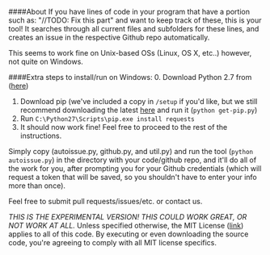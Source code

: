 ####About
If you have lines of code in your program that have a portion such as: "//TODO: Fix this part" and want to keep track of these, this is your tool! It searches through all current files and subfolders for these lines, and creates an issue in the respective Github repo automatically. 

This seems to work fine on Unix-based OSs (Linux, OS X, etc..) however, not quite on Windows.

####Extra steps to install/run on Windows:
0. Download Python 2.7 from ([here](https://www.python.org/downloads/))
1. Download pip (we've included a copy in `/setup` if you'd like, but we still recommend downloading the latest [here](https://raw.githubusercontent.com/pypa/pip/master/contrib/get-pip.py) and run it (`python get-pip.py`)
2. Run `C:\Python27\Scripts\pip.exe install requests`
3. It should now work fine! Feel free to proceed to the rest of the instructions.

Simply copy (autoissue.py, github.py, and util.py) and run the tool (`python autoissue.py`) in the directory with your code/github repo, and it'll do all of the work for you, after prompting you for your Github credentials (which will request a token that will be saved, so you shouldn't have to enter your info more than once).

Feel free to submit pull requests/issues/etc. or contact us.

*THIS IS THE EXPERIMENTAL VERSION! THIS COULD WORK GREAT, OR NOT WORK AT ALL.*
Unless specified otherwise, the MIT License ([link](http://opensource.org/licenses/MIT)) applies to all of this code. By executing or even downloading the source code, you're agreeing to comply with all MIT license specifics. 
